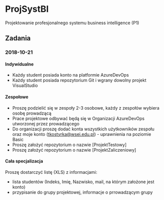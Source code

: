 # ProjSystBI
Projektowanie profesjonalnego systemu business intelligence (P1)

## Zadania

### 2018-10-21

#### Indywidualne

* Każdy student posiada konto na platformie AzureDevOps
* Każdy student posiada repozytorium Git i wgrany dowolny projekt VisualStudio

#### Zespołowe

* Proszę podzielić się w zespoły 2-3 osobowe, każdy z zespołów wybiera osobę prowadzącą
* Prace projektowe odbywać będą się w Organizacji AzureDevOps utworzonej przez prowadzącego
* Do organizacji proszę dodać konta wszystkich użytkowników zespołu oraz moje konto (tkostyrka@wsei.edu.pl) - uprawnienia na poziomie Basic
* Proszę założyć repozytorium o nazwie [ProjektTestowy]
* Proszę założyć repozytorium o nazwie [ProjektZaliczeniowy]

#### Cała specjalizacja

Proszę dostarczyć listę (XLS) z informacjami:
* lista studentów (Indeks, Imię, Nazwisko, mail, na którym założone jest konto)
* przypisanie do grupy projektowej, informacje o prrowadzącym grupy
